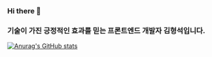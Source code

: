 ### Hi there 👋

### 기술이 가진 긍정적인 효과를 믿는 프론트엔드 개발자 **김형석**입니다.

[![Anurag's GitHub stats](https://github-readme-stats.vercel.app/api?username=HyeongSeoku)](https://github.com/anuraghazra/github-readme-stats)


<!--
**HyeongSeoku/HyeongSeoku** is a ✨ _special_ ✨ repository because its `README.md` (this file) appears on your GitHub profile.

Here are some ideas to get you started:

- 🔭 I’m currently working on ...
- 🌱 I’m currently learning ...
- 👯 I’m looking to collaborate on ...
- 🤔 I’m looking for help with ...
- 💬 Ask me about ...
- 📫 How to reach me: ...
- 😄 Pronouns: ...
- ⚡ Fun fact: ...
-->
